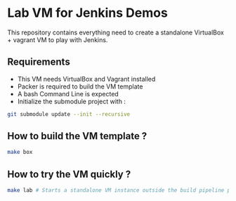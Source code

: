 # Lab VM for Jenkins Demos

This repository contains everything need to create a standalone
VirtualBox + vagrant VM to play with Jenkins.

## Requirements

* This VM needs VirtualBox and Vagrant installed
* Packer is required to build the VM template
* A bash Command Line is expected
* Initialize the submodule project with :

```bash
git submodule update --init --recursive
```

## How to build the VM template ?


```bash
make box
```

## How to try the VM quickly ?

```bash
make lab # Starts a standalone VM instance outside the build pipeline process
```
